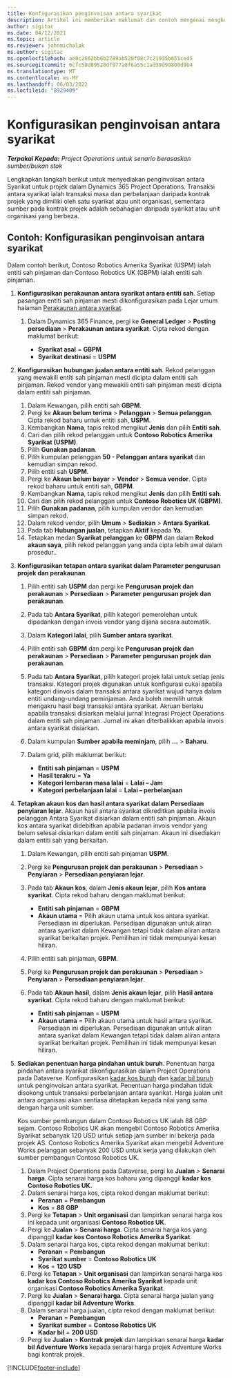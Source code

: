 ```yaml
---
title: Konfigurasikan penginvoisan antara syarikat
description: Artikel ini memberikan maklumat dan contoh mengenai mengkonfigurasi invois antara syarikat untuk projek.
author: sigitac
ms.date: 04/12/2021
ms.topic: article
ms.reviewer: johnmichalak
ms.author: sigitac
ms.openlocfilehash: ae0c2662bb6b2789ab520f08c7c21935b651ced5
ms.sourcegitcommit: 6cfc50d89528df977a8f6a55c1ad39d99800d9b4
ms.translationtype: MT
ms.contentlocale: ms-MY
ms.lasthandoff: 06/03/2022
ms.locfileid: "8929409"
---
```

# <a name="configure-intercompany-invoicing"></a>Konfigurasikan penginvoisan antara syarikat

_**Terpakai Kepada:** Project Operations untuk senario berasaskan sumber/bukan stok_

Lengkapkan langkah berikut untuk menyediakan penginvoisan antara Syarikat untuk projek dalam Dynamics 365 Project Operations. Transaksi antara syarikat ialah transaksi masa dan perbelanjaan daripada kontrak projek yang dimiliki oleh satu syarikat atau unit organisasi, sementara sumber pada kontrak projek adalah sebahagian daripada syarikat atau unit organisasi yang berbeza.

## <a name="example-configure-intercompany-invoicing"></a>Contoh: Konfigurasikan penginvoisan antara syarikat

Dalam contoh berikut, Contoso Robotics Amerika Syarikat (USPM) ialah entiti sah pinjaman dan Contoso Robotics UK (GBPM) ialah entiti sah pinjaman. 

1. **Konfigurasikan perakaunan antara syarikat antara entiti sah**. Setiap pasangan entiti sah pinjaman mesti dikonfigurasikan pada Lejar umum halaman [Perakaunan antara syarikat](/dynamics365/finance/general-ledger/intercompany-accounting-setup).
    
    1. Dalam Dynamics 365 Finance, pergi ke **General Ledger** > **Posting persediaan** > **Perakaunan antara syarikat**. Cipta rekod dengan maklumat berikut:

        - **Syarikat asal** = **GBPM**
        - **Syarikat destinasi** = **USPM**

2. **Konfigurasikan hubungan jualan antara entiti sah**. Rekod pelanggan yang mewakili entiti sah pinjaman mesti dicipta dalam entiti sah pinjaman. Rekod vendor yang mewakili entiti sah pinjaman mesti dicipta dalam entiti sah pinjaman.

     1. Dalam Kewangan, pilih entiti sah **GBPM**.
     2. Pergi ke **Akaun belum terima** > **Pelanggan** > **Semua pelanggan**. Cipta rekod baharu untuk entiti sah, **USPM**.
     3. Kembangkan **Nama**, tapis rekod mengikut **Jenis** dan pilih **Entiti sah**. 
     4. Cari dan pilih rekod pelanggan untuk **Contoso Robotics Amerika Syarikat (USPM)**.
     5. Pilih **Gunakan padanan**. 
     6. Pilih kumpulan pelanggan **50 - Pelanggan antara syarikat** dan kemudian simpan rekod.
     7. Pilih entiti sah **USPM**.
     8. Pergi ke **Akaun belum bayar** > **Vendor** > **Semua vendor**. Cipta rekod baharu untuk entiti sah, **GBPM**.
     9. Kembangkan **Nama**, tapis rekod mengikut **Jenis** dan pilih **Entiti sah**. 
     10. Cari dan pilih rekod pelanggan untuk **Contoso Robotics UK (GBPM)**.
     11. Pilih **Gunakan padanan**, pilih kumpulan vendor dan kemudian simpan rekod.
     12. Dalam rekod vendor, pilih **Umum** > **Sediakan** > **Antara Syarikat**.
     13. Pada tab **Hubungan jualan**, tetapkan **Aktif** kepada **Ya**.
     14. Tetapkan medan **Syarikat pelanggan** ke **GBPM** dan dalam **Rekod akaun saya**, pilih rekod pelanggan yang anda cipta lebih awal dalam prosedur..

3. **Konfigurasikan tetapan antara syarikat dalam Parameter pengurusan projek dan perakaunan**. 

    1. Pilih entiti sah **USPM** dan pergi ke **Pengurusan projek dan perakaunan** > **Persediaan** > **Parameter pengurusan projek dan perakaunan**.
    2. Pada tab **Antara Syarikat**, pilih kategori pemerolehan untuk dipadankan dengan invois vendor yang dijana secara automatik.
    3. Dalam **Kategori lalai**, pilih **Sumber antara syarikat**.
    4. Pilih entiti sah **GBPM** dan pergi ke **Pengurusan projek dan perakaunan** > **Persediaan** > **Parameter pengurusan projek dan perakaunan**.
    5. Pada tab **Antara Syarikat**, pilih kategori projek lalai untuk setiap jenis transaksi. Kategori projek digunakan untuk konfigurasi cukai apabila kategori diinvois dalam transaksi antara syarikat wujud hanya dalam entiti undang-undang peminjaman. Anda boleh memilih untuk mengakru hasil bagi transaksi antara syarikat. Akruan berlaku apabila transaksi disiarkan melalui jurnal Integrasi Project Operations dalam entiti sah pinjaman. Jurnal ini akan diterbalikkan apabila invois antara syarikat disiarkan.
    6. Dalam kumpulan **Sumber apabila meminjam**, pilih **...** > **Baharu**. 
    7. Dalam grid, pilih maklumat berikut:

          - **Entiti sah pinjaman** = **USPM**
          - **Hasil terakru** = **Ya**
          - **Kategori lembaran masa lalai** = **Lalai – Jam**
          - **Kategori perbelanjaan lalai** = **Lalai – perbelanjaan**

4. **Tetapkan akaun kos dan hasil antara syarikat dalam Persediaan penyiaran lejar**. Akaun hasil antara syarikat dikreditkan apabila invois pelanggan Antara Syarikat disiarkan dalam entiti sah pinjaman. Akaun kos antara syarikat didebitkan apabila padanan invois vendor yang belum selesai disiarkan dalam entiti sah pinjaman. Akaun ini disediakan dalam entiti sah yang berkaitan. 
      
     1. Dalam Kewangan, pilih entiti sah pinjaman **USPM**. 
     2. Pergi ke **Pengurusan projek dan perakaunan** > **Persediaan** > **Penyiaran** > **Persediaan penyiaran lejar**. 
     3. Pada tab **Akaun kos**, dalam **Jenis akaun lejar**, pilih **Kos antara syarikat**. Cipta rekod baharu dengan maklumat berikut:
      
        - **Entiti sah pinjaman** = **GBPM**
        - **Akaun utama** = Pilih akaun utama untuk kos antara syarikat. Persediaan ini diperlukan. Persediaan digunakan untuk aliran antara syarikat dalam Kewangan tetapi tidak dalam aliran antara syarikat berkaitan projek. Pemilihan ini tidak mempunyai kesan hiliran. 
        
     4. Pilih entiti sah pinjaman, **GBPM**. 
     5. Pergi ke **Pengurusan projek dan perakaunan** > **Persediaan** > **Penyiaran** > **Persediaan penyiaran lejar**. 
     6. Pada tab **Akaun hasil**, dalam **Jenis akaun lejar**, pilih **Hasil antara syarikat**. Cipta rekod baharu dengan maklumat berikut:

        - **Entiti sah pinjaman** = **USPM**
        - **Akaun utama** = Pilih akaun utama untuk hasil antara syarikat. Persediaan ini diperlukan. Persediaan digunakan untuk aliran antara syarikat dalam Kewangan tetapi tidak dalam aliran antara syarikat berkaitan projek. Pemilihan ini tidak mempunyai kesan hiliran. 

5. **Sediakan penentuan harga pindahan untuk buruh**. Penentuan harga pindahan antara syarikat dikonfigurasikan dalam Project Operations pada Dataverse. Konfigurasikan [kadar kos buruh](../pricing-costing/set-up-labor-cost-rate.md#transfer-pricing-and-costs-for-resources-outside-of-your-division-or-legal-entity) dan [kadar bil buruh](../pricing-costing/set-up-labor-bill-rate.md#transfer-pricing-or-set-up-bill-rates-for-resources-from-other-organizational-units-or-divisions) untuk penginvoisan antara syarikat. Penentuan harga pindahan tidak disokong untuk transaksi perbelanjaan antara syarikat. Harga jualan unit antara organisasi akan sentiasa ditetapkan kepada nilai yang sama dengan harga unit sumber.

      Kos sumber pembangun dalam Contoso Robotics UK ialah 88 GBP sejam. Contoso Robotics UK akan mengebil Contoso Robotics Amerika Syarikat sebanyak 120 USD untuk setiap jam sumber ini bekerja pada projek AS. Contoso Robotics Amerika Syarikat akan mengebil Adventure Works pelanggan sebanyak 200 USD untuk kerja yang dilakukan oleh sumber pembangun Contoso Robotics UK.

      1. Dalam Project Operations pada Dataverse, pergi ke **Jualan** > **Senarai harga**. Cipta senarai harga kos baharu yang dipanggil **kadar kos Contoso Robotics UK.** 
      2. Dalam senarai harga kos, cipta rekod dengan maklumat berikut:
         - **Peranan** = **Pembangun**
         - **Kos** = **88 GBP**
      3. Pergi ke **Tetapan** > **Unit organisasi** dan lampirkan senarai harga kos ini kepada unit organisasi **Contoso Robotics UK**.
      4. Pergi ke **Jualan** > **Senarai harga**. Cipta senarai harga kos yang dipanggil **kadar kos Contoso Robotics Amerika Syarikat**. 
      5. Dalam senarai harga kos, cipta rekod dengan maklumat berikut:
          - **Peranan** = **Pembangun**
          - **Syarikat sumber** = **Contoso Robotics UK**
          - **Kos** = **120 USD**
      6. Pergi ke **Tetapan** > **Unit organisasi** dan lampirkan senarai harga kos **kadar kos Contoso Robotics Amerika Syarikat** kepada unit organisasi **Contoso Robotics Amerika Syarikat**.
      7. Pergi ke **Jualan** > **Senarai harga**. Cipta senarai harga jualan yang dipanggil **kadar bil Adventure Works**. 
      8. Dalam senarai harga jualan, cipta rekod dengan maklumat berikut:
          - **Peranan** = **Pembangun**
          - **Syarikat sumber** = **Contoso Robotics UK**
          - **Kadar bil** = **200 USD**
      9. Pergi ke **Jualan** > **Kontrak projek** dan lampirkan senarai harga **kadar bil Adventure Works** kepada senarai harga projek Adventure Works bagi kontrak projek.


[!INCLUDE[footer-include](../includes/footer-banner.md)]
